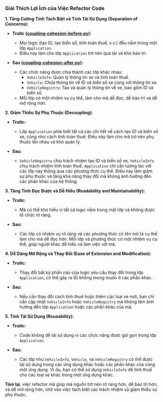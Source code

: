 ### Giải Thích Lợi Ích của Việc Refactor Code

**1. Tăng Cường Tính Tách Biệt và Tính Tái Sử Dụng (Separation of Concerns):**

- **Trước ([coupling-cohesion-before.py](./coupling-cohesion-before.py)):**

  - Mọi logic (tạo ID, tạo biển số, tính toán thuế, v.v.) đều nằm trong một lớp `Application`.
  - Điều này làm cho lớp `Application` trở nên quá tải và khó bảo trì.

- **Sau ([coupling-cohesion-after.py](./coupling-cohesion-after.py)):**
  - Các chức năng được chia thành các lớp khác nhau:
    - `VehicleInfo`: Quản lý thông tin xe và tính toán thuế.
    - `Vehicle`: Chứa thông tin về ID và biển số xe cùng với thông tin xe.
    - `VehicleRegistry`: Tạo và quản lý thông tin về xe, bao gồm ID và biển số.
  - Mỗi lớp có một nhiệm vụ cụ thể, làm cho mã dễ đọc, dễ bảo trì và dễ mở rộng hơn.

**2. Giảm Thiểu Sự Phụ Thuộc (Decoupling):**

- **Trước:**

  - Lớp `Application` phải biết tất cả các chi tiết về cách tạo ID và biển số xe, cũng như cách tính toán thuế. Điều này làm cho mã trở nên phụ thuộc lẫn nhau và khó quản lý.

- **Sau:**
  - `VehicleRegistry` chịu trách nhiệm tạo ID và biển số xe, `VehicleInfo` chịu trách nhiệm tính toán thuế. `Application` chỉ cần tương tác với các lớp này thông qua các phương thức cụ thể. Điều này làm giảm sự phụ thuộc và tăng khả năng thay đổi mà không ảnh hưởng đến các phần khác của hệ thống.

**3. Tăng Tính Đọc Được và Dễ Hiểu (Readability and Maintainability):**

- **Trước:**

  - Mã có thể khó hiểu vì tất cả logic nằm trong một lớp và không được tổ chức rõ ràng.

- **Sau:**
  - Các lớp có nhiệm vụ rõ ràng và các phương thức có tên mô tả cụ thể làm cho mã dễ đọc hơn. Mỗi lớp và phương thức có một nhiệm vụ cụ thể, giúp người khác dễ hiểu và làm việc với mã.

**4. Dễ Dàng Mở Rộng và Thay Đổi (Ease of Extension and Modification):**

- **Trước:**

  - Thay đổi bất kỳ phần nào của logic yêu cầu thay đổi trong lớp `Application`, có thể gây ra lỗi không mong muốn ở các phần khác.

- **Sau:**
  - Nếu cần thay đổi cách tính thuế hoặc thêm các loại xe mới, bạn chỉ cần cập nhật `VehicleInfo` hoặc `VehicleRegistry` mà không làm ảnh hưởng đến lớp `Application` hoặc các phần khác của mã.

**5. Tính Tái Sử Dụng (Reusability):**

- **Trước:**

  - Code không dễ tái sử dụng vì các chức năng được gói gọn trong lớp `Application`.

- **Sau:**
  - Các lớp như `VehicleInfo`, `Vehicle`, và `VehicleRegistry` có thể được tái sử dụng trong các ứng dụng khác hoặc các phần khác của cùng một ứng dụng. Ví dụ, bạn có thể sử dụng `VehicleInfo` để tính thuế cho các loại xe khác trong một ứng dụng khác.

**Tóm lại**, việc refactor mã giúp mã nguồn trở nên rõ ràng hơn, dễ bảo trì hơn, và dễ mở rộng hơn, nhờ vào việc tách biệt các trách nhiệm và giảm thiểu sự phụ thuộc.
